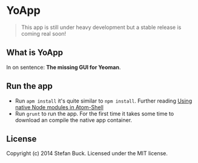 # YoApp

>  This app is still under heavy development but a stable release is coming real soon!



## What is YoApp

In on sentence: **The missing GUI for Yeoman**. 



## Run the app

- Run `apm install` it's quite similar to `npm install`. Further reading [Using native Node modules in Atom-Shell](https://github.com/atom/atom-shell/blob/master/docs/tutorial/using-native-node-modules.md)
- Run `grunt` to run the app. For the first time it takes some time to download an compile the native app container.



## License

Copyright (c) 2014 Stefan Buck. Licensed under the MIT license.
